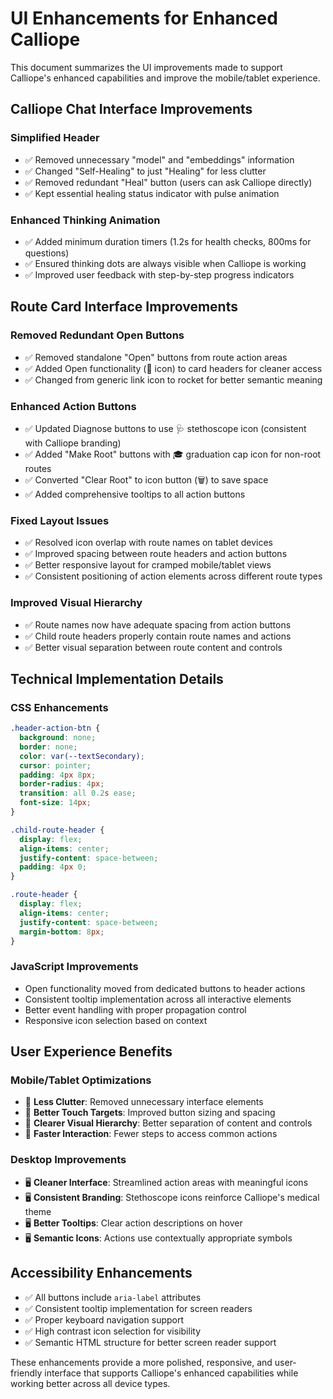 # UI Enhancements for Enhanced Calliope

This document summarizes the UI improvements made to support Calliope's enhanced capabilities and improve the mobile/tablet experience.

## Calliope Chat Interface Improvements

### **Simplified Header** 
- ✅ Removed unnecessary "model" and "embeddings" information 
- ✅ Changed "Self-Healing" to just "Healing" for less clutter
- ✅ Removed redundant "Heal" button (users can ask Calliope directly)
- ✅ Kept essential healing status indicator with pulse animation

### **Enhanced Thinking Animation**
- ✅ Added minimum duration timers (1.2s for health checks, 800ms for questions)
- ✅ Ensured thinking dots are always visible when Calliope is working
- ✅ Improved user feedback with step-by-step progress indicators

## Route Card Interface Improvements

### **Removed Redundant Open Buttons**
- ✅ Removed standalone "Open" buttons from route action areas
- ✅ Added Open functionality (🚀 icon) to card headers for cleaner access
- ✅ Changed from generic link icon to rocket for better semantic meaning

### **Enhanced Action Buttons**
- ✅ Updated Diagnose buttons to use 🩺 stethoscope icon (consistent with Calliope branding)
- ✅ Added "Make Root" buttons with 🎓 graduation cap icon for non-root routes
- ✅ Converted "Clear Root" to icon button (🗑️) to save space
- ✅ Added comprehensive tooltips to all action buttons

### **Fixed Layout Issues**
- ✅ Resolved icon overlap with route names on tablet devices
- ✅ Improved spacing between route headers and action buttons
- ✅ Better responsive layout for cramped mobile/tablet views
- ✅ Consistent positioning of action elements across different route types

### **Improved Visual Hierarchy**
- ✅ Route names now have adequate spacing from action buttons
- ✅ Child route headers properly contain route names and actions
- ✅ Better visual separation between route content and controls

## Technical Implementation Details

### **CSS Enhancements**
```css
.header-action-btn {
  background: none;
  border: none;
  color: var(--textSecondary);
  cursor: pointer;
  padding: 4px 8px;
  border-radius: 4px;
  transition: all 0.2s ease;
  font-size: 14px;
}

.child-route-header {
  display: flex;
  align-items: center;
  justify-content: space-between;
  padding: 4px 0;
}

.route-header {
  display: flex;
  align-items: center;
  justify-content: space-between;
  margin-bottom: 8px;
}
```

### **JavaScript Improvements**
- Open functionality moved from dedicated buttons to header actions
- Consistent tooltip implementation across all interactive elements
- Better event handling with proper propagation control
- Responsive icon selection based on context

## User Experience Benefits

### **Mobile/Tablet Optimizations**
- 📱 **Less Clutter**: Removed unnecessary interface elements
- 📱 **Better Touch Targets**: Improved button sizing and spacing
- 📱 **Clearer Visual Hierarchy**: Better separation of content and controls
- 📱 **Faster Interaction**: Fewer steps to access common actions

### **Desktop Improvements**
- 🖥️ **Cleaner Interface**: Streamlined action areas with meaningful icons
- 🖥️ **Consistent Branding**: Stethoscope icons reinforce Calliope's medical theme
- 🖥️ **Better Tooltips**: Clear action descriptions on hover
- 🖥️ **Semantic Icons**: Actions use contextually appropriate symbols

## Accessibility Enhancements

- ✅ All buttons include `aria-label` attributes
- ✅ Consistent tooltip implementation for screen readers
- ✅ Proper keyboard navigation support
- ✅ High contrast icon selection for visibility
- ✅ Semantic HTML structure for better screen reader support

These enhancements provide a more polished, responsive, and user-friendly interface that supports Calliope's enhanced capabilities while working better across all device types.
